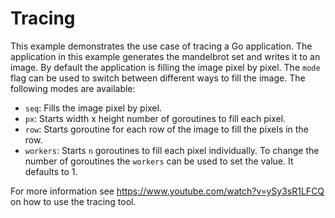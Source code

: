 # Tracing
This example demonstrates the use case of tracing a Go application.
The application in this example generates the mandelbrot set and writes it to an image.
By default the application is filling the image pixel by pixel. The `mode` flag can be used to switch between different
ways to fill the image. The following modes are available:
- `seq`: Fills the image pixel by pixel.
- `px`: Starts width x height number of goroutines to fill each pixel.
- `row`: Starts goroutine for each row of the image to fill the pixels in the row.
- `workers`: Starts `n` goroutines to fill each pixel individually. To change the number of goroutines the `workers`
can be used to set the value. It defaults to 1.

For more information see https://www.youtube.com/watch?v=ySy3sR1LFCQ on how to use the tracing tool.